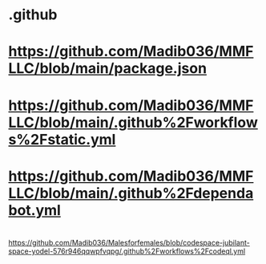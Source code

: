 # .github
# https://github.com/Madib036/MMFLLC/blob/main/package.json
# https://github.com/Madib036/MMFLLC/blob/main/.github%2Fworkflows%2Fstatic.yml
# https://github.com/Madib036/MMFLLC/blob/main/.github%2Fdependabot.yml
#
https://github.com/Madib036/Malesforfemales/blob/codespace-jubilant-space-yodel-576r946qqwpfvqpg/.github%2Fworkflows%2Fcodeql.yml